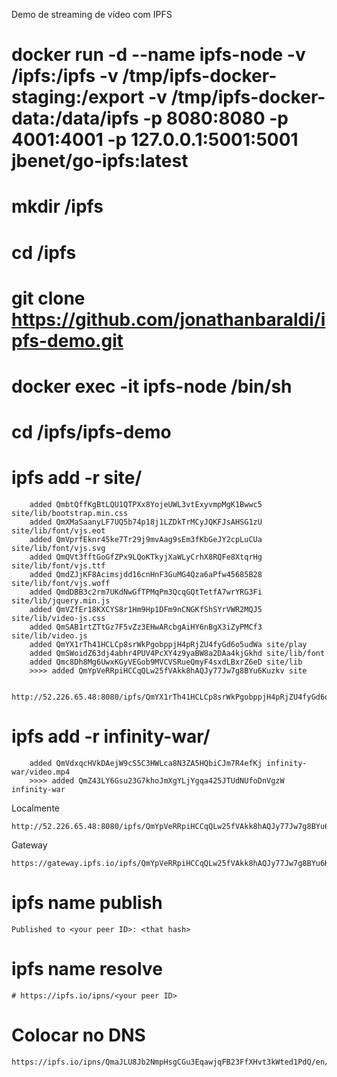Demo de streaming de vídeo com IPFS

# docker run -d --name ipfs-node -v /ipfs:/ipfs -v /tmp/ipfs-docker-staging:/export -v /tmp/ipfs-docker-data:/data/ipfs -p 8080:8080 -p 4001:4001 -p 127.0.0.1:5001:5001 jbenet/go-ipfs:latest

# mkdir /ipfs
# cd /ipfs
# git clone https://github.com/jonathanbaraldi/ipfs-demo.git
# docker exec -it ipfs-node /bin/sh
# cd /ipfs/ipfs-demo
# ipfs add -r site/

		added QmbtQffKgBtLQU1QTPXx8YojeUWL3vtExyvmpMgK1Bwwc5 site/lib/bootstrap.min.css
		added QmXMaSaanyLF7UQ5b74p18j1LZDkTrMCyJQKFJsAHSG1zU site/lib/font/vjs.eot
		added QmVprfEknr45ke7Tr29j9mvAag9sEm3fKbGeJY2cpLuCUa site/lib/font/vjs.svg
		added QmQVt3fftGoGfZPx9LQoKTkyjXaWLyCrhX8RQFe8XtqrHg site/lib/font/vjs.ttf
		added QmdZJjKF8Acimsjdd16cnHnF3GuMG4Qza6aPfw45685B28 site/lib/font/vjs.woff
		added QmdDBB3c2rm7UKdNwGfTPMqPm3QcqGQtTetfA7wrYRG3Fi site/lib/jquery.min.js
		added QmVZfEr18KXCYS8r1Hm9Hp1DFm9nCNGKfShSYrVWR2MQJ5 site/lib/video-js.css
		added QmSAB1rtZTtGz7F5vZz3EHwARcbgAiHY6nBgX3iZyPMCf3 site/lib/video.js
		added QmYX1rTh41HCLCp8srWkPgobppjH4pRjZU4fyGd6o5udWa site/play
		added QmSWoidZ63dj4abhr4PUV4PcXY4z9yaBW8a2DAa4kjGkhd site/lib/font
		added Qmc8Dh8Mg6UwxKGyVEGob9MVCVSRueQmyF4sxdLBxrZ6eD site/lib
		>>>> added QmYpVeRRpiHCCqQLw25fVAkk8hAQJy77Jw7g8BYu6Kuzkv site 

		http://52.226.65.48:8080/ipfs/QmYX1rTh41HCLCp8srWkPgobppjH4pRjZU4fyGd6o5udWa

# ipfs add -r infinity-war/
	
		added QmVdxqcHVkDAejW9cS5C3HWLca8N3ZA5HQbiCJm7R4efKj infinity-war/video.mp4
		>>>> added QmZ43LY6Gsu23G7khoJmXgYLjYgqa425JTUdNUfoDnVgzW infinity-war


Localmente

	http://52.226.65.48:8080/ipfs/QmYpVeRRpiHCCqQLw25fVAkk8hAQJy77Jw7g8BYu6Kuzkv/play#/ipfs/QmZ43LY6Gsu23G7khoJmXgYLjYgqa425JTUdNUfoDnVgzW

Gateway

	https://gateway.ipfs.io/ipfs/QmYpVeRRpiHCCqQLw25fVAkk8hAQJy77Jw7g8BYu6Kuzkv/play#/ipfs/QmZ43LY6Gsu23G7khoJmXgYLjYgqa425JTUdNUfoDnVgzW

	

# ipfs name publish <hash>
	Published to <your peer ID>: <that hash>

# ipfs name resolve <your peer ID>
<that hash>

	# https://ipfs.io/ipns/<your peer ID>

# Colocar no DNS

	https://ipfs.io/ipns/QmaJLU8Jb2NmpHsgCGu3EqawjqFB23FfXHvt3kWted1PdQ/en/




